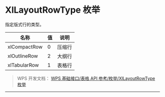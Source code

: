 # XlLayoutRowType 枚举

指定版式行的类型。

| 名称         | 值  | 说明   |
|--------------|-----|--------|
| xlCompactRow | 0   | 压缩行 |
| xlOutlineRow | 2   | 大纲行 |
| xlTabularRow | 1   | 表格行 |

> WPS 开发文档： [WPS 基础接口/表格 API 参考/枚举/XlLayoutRowType 枚举](https://qn.cache.wpscdn.cn/encs/doc/office_v19/topics/WPS%20%E5%9F%BA%E7%A1%80%E6%8E%A5%E5%8F%A3/%E8%A1%A8%E6%A0%BC%20API%20%E5%8F%82%E8%80%83/%E6%9E%9A%E4%B8%BE/XlLayoutRowType%20%E6%9E%9A%E4%B8%BE.html)

------------------------------------------------------------------------
